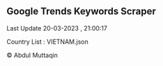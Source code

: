 

## Google Trends Keywords Scraper 
 
Last Update 20-03-2023 , 21:00:17

Country List :
VIETNAM.json



© Abdul Muttaqin 
